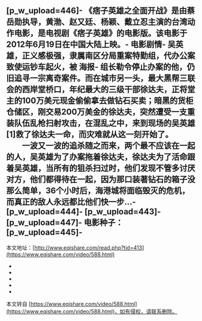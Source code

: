 \[p\_w\_upload=446\]-
《痞子英雄之全面开战》是由蔡岳勋执导，黄渤、赵又廷、杨颖、戴立忍主演的台湾动作电影，是电视剧《痞子英雄》的电影版。该电影于2012年6月19日在中国大陆上映。-
**电影剧情**-
吴英雄，正义感极强，隶属南区分局重案特勤组，代办公案致使运钞车起火，被 海报-
组长勒令停止办案的他，仍旧追寻一宗离奇案件。而在城市另一头，最大黑帮三联会的西岸堂桥口，年纪最大的三级干部徐达夫，正将堂主的100万美元现金偷偷拿去做钻石买卖；暗黑的货柜仓储区，刚交易200万美金的徐达夫，突然遭受一支重装队伍乱枪扫射攻击，在混乱之中，来到现场的吴英雄\[1\]救了徐达夫一命，而灾难就从这一刻开始了。 　　一波又一波的追杀随之而来，两个最不应该在一起的人，吴英雄为了办案拖着徐达夫，徐达夫为了活命跟着吴英雄，当所有的狙杀扫过时，他们发现不管多讨厌对方，他们都得待在一起，因为那口装著钻石的箱子没那么简单，36个小时后，海港城将面临毁灭的危机，而真正的敌人永远都比他们快一步…-
\[p\_w\_upload=444\]-
\[p\_w\_upload=443\]-
\[p\_w\_upload=447\]-
**电影种子：\[p\_w\_upload=445\]**-
-

本文地址：[http://www.eqishare.com/read.php?tid=413](https://www.eqishare.com/video/588.html)

-
-
-
-

-

本文转自 [https://www.eqishare.com/video/588.html](https://www.eqishare.com/video/588.html)，如有侵权，请联系删除。